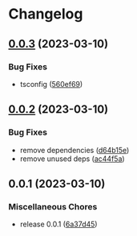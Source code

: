 # Changelog

## [0.0.3](https://github.com/web3-storage/blake3-multiformat/compare/v0.0.2...v0.0.3) (2023-03-10)


### Bug Fixes

* tsconfig ([560ef69](https://github.com/web3-storage/blake3-multiformat/commit/560ef69f03283d1e302a98028d7cbd021e087a3b))

## [0.0.2](https://github.com/web3-storage/blake3-multiformat/compare/v0.0.1...v0.0.2) (2023-03-10)


### Bug Fixes

* remove dependencies ([d64b15e](https://github.com/web3-storage/blake3-multiformat/commit/d64b15e45d077c9e066f79d78558beb86976637a))
* remove unused deps ([ac44f5a](https://github.com/web3-storage/blake3-multiformat/commit/ac44f5a66e561976305c2539647db0121ab201c0))

## 0.0.1 (2023-03-10)


### Miscellaneous Chores

* release 0.0.1 ([6a37d45](https://github.com/web3-storage/blake3-multiformat/commit/6a37d459e922167c57b84c79d4f7494fd8c5dc1a))
